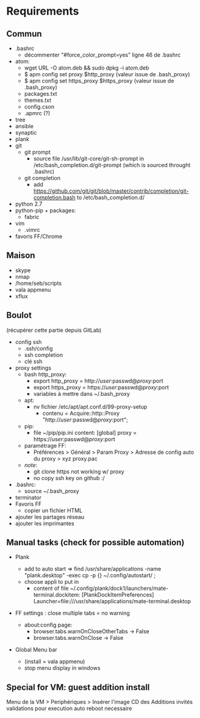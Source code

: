 # Requirements

## Commun
- .bashrc
  - décommenter "#force_color_prompt=yes" ligne 46 de .bashrc
- atom:
    - wget URL -O atom.deb && sudo dpkg -i atom.deb
    - $ apm config set proxy $http_proxy (valeur issue de .bash_proxy)
    - $ apm config set https_proxy $https_proxy (valeur issue de .bash_proxy)
    - packages.txt
    - themes.txt
    - config.cson
    - .apmrc (?)
- tree
- ansible
- synaptic
- plank
- git
  - git prompt
    - source file /usr/lib/git-core/git-sh-prompt
      in /etc/bash_completion.d/git-prompt
      (which is sourced throught .bashrc)
  - git completion
    - add https://github.com/git/git/blob/master/contrib/completion/git-completion.bash
      to /etc/bash_completion.d/
- python 2.7
- python-pip + packages:
  - fabric
- vim
  - .vimrc
- favoris FF/Chrome

## Maison
- skype
- nmap
- /home/seb/scripts
- vala appmenu
- xflux

## Boulot
(récupérer cette partie depuis GitLab)
- config ssh
  - .ssh/config
  - ssh completion
  - clé ssh
- proxy settings
  - bash http_proxy:
    - export http_proxy = http://$user:$passwd@$proxy:$port
    - export https_proxy = https://$user:$passwd@$proxy:$port
    - variables à mettre dans ~/.bash_proxy
  - apt:
    - nv fichier /etc/apt/apt.conf.d/99-proxy-setup
      - contenu = Acquire::http::Proxy "http://$user:$passwd@$proxy:$port";
  - pip:
    - file ~/pip/pip.ini content:
      [global]
      proxy = https://$user:$passwd@$proxy:$port
  - paramétrage FF:
    - Préférences > Général > Param Proxy > Adresse de config auto du proxy > xyz proxy.pac
  - _note_: 
    - git clone https not working w/ proxy
    - no copy ssh key on github :/
- .bashrc:
    - source ~/.bash_proxy
- terminator
- Favoris FF
  - copier un fichier HTML
- ajouter les partages réseau
- ajouter les imprimantes

## Manual tasks (check for possible automation)
- Plank
  - add to auto start => find /usr/share/applications -name "plank.desktop" -exec cp -p {} ~/.config/autostart/ \;
  - choose appli to put in
    - content of file ~/.config/plank/dock1/launchers/mate-terminal.dockitem:
      [PlankDockItemPreferences]
      Launcher=file:///usr/share/applications/mate-terminal.desktop
  
- FF settings : close multiple tabs = no warning
  - about:config page:
      - browser.tabs.warnOnCloseOtherTabs -> False
      - browser.tabs.warnOnClose -> False 
- Global Menu bar
  - (install = vala appmenu)
  - stop menu display in windows

## Special for VM: guest addition install
Menu de la VM > Periphériques > Insérer l'image CD des Additions invités
validations pour execution auto
reboot necessaire
